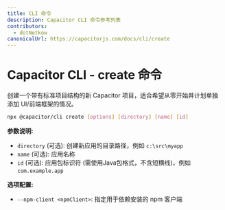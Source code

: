 ```yaml
---
title: CLI 命令
description: Capacitor CLI 命令参考列表
contributors:
  - dotNetkow
canonicalUrl: https://capacitorjs.com/docs/cli/create
---
```


# Capacitor CLI - create 命令

创建一个带有标准项目结构的新 Capacitor 项目，适合希望从零开始并计划单独添加 UI/前端框架的情况。

```bash
npx @capacitor/cli create [options] [directory] [name] [id]
```

<strong>参数说明:</strong>

- `directory` (可选): 创建新应用的目录路径，例如 `c:\src\myapp`
- `name` (可选): 应用名称
- `id` (可选): 应用包标识符 (需使用Java包格式，不含短横线)，例如 `com.example.app`

<strong>选项配置:</strong>

- `--npm-client <npmClient>`: 指定用于依赖安装的 npm 客户端